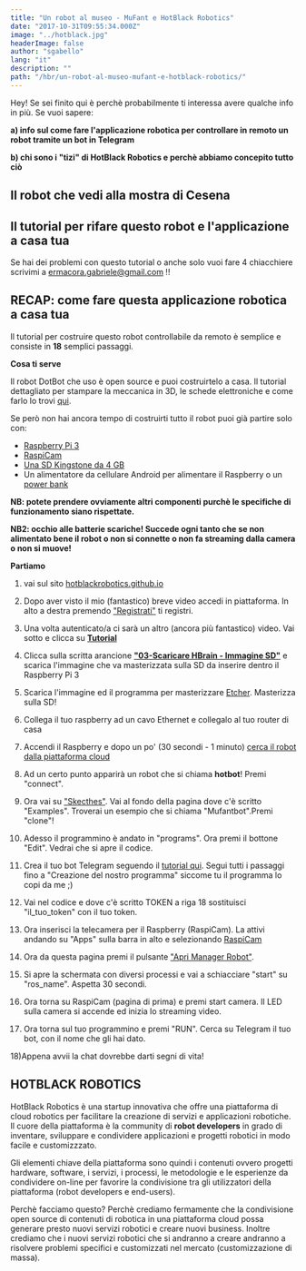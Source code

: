 ```yaml
---
title: "Un robot al museo - MuFant e HotBlack Robotics"
date: "2017-10-31T09:55:34.000Z"
image: "../hotblack.jpg"
headerImage: false
author: "sgabello"
lang: "it"
description: ""
path: "/hbr/un-robot-al-museo-mufant-e-hotblack-robotics/"
---
```


Hey! Se sei finito qui è perchè probabilmente ti interessa avere qualche info in più. Se vuoi sapere:

**a) info sul come fare l'applicazione robotica per controllare in remoto un robot tramite un bot in Telegram**

**b) chi sono i "tizi" di HotBlack Robotics e perchè abbiamo concepito tutto ciò**

## Il robot che vedi alla mostra di Cesena

<YouTube videoId="9lyAfzyFcQQ" />

## Il tutorial per rifare questo robot e l'applicazione a casa tua

Se hai dei problemi con questo tutorial o anche solo vuoi fare 4 chiacchiere scrivimi a ermacora.gabriele@gmail.com !!

<YouTube videoId="E9NX3vx4WSw" />

## RECAP: come fare questa applicazione robotica a casa tua

Il tutorial per costruire questo robot controllabile da remoto è semplice e consiste in **18** semplici passaggi.

**Cosa ti serve**

Il robot DotBot che uso è open source e puoi costruirtelo a casa. Il tutorial dettagliato per stampare la meccanica in 3D, le schede elettroniche e come farlo lo trovi [qui](http://hotblackrobotics.github.io/blog/posts/2017-02-08-dotbot-tutorial-hardware).

Se però non hai ancora tempo di costruirti tutto il robot puoi già partire solo con:

- [Raspberry Pi 3](https://www.raspberrypi.org/products/raspberry-pi-3-model-b/)
- [RaspiCam](https://www.raspberrypi.org/products/camera-module-v2/)
- [Una SD Kingstone da 4 GB](https://www.amazon.it/Kingston-SDC4-4GB-MicroSDHC-Adattatore/dp/B000VX6XL6)
- Un alimentatore da cellulare Android per alimentare il Raspberry o un [power bank](https://www.amazon.it/RAVPower-Caricabatterie-Tecnologia-Universale-Smartphone/dp/B00YA01MC6/ref=sr_1_13?ie=UTF8&qid=1509721259&sr=8-13&keywords=ravpower+power+bank)

**NB: potete prendere ovviamente altri componenti purchè le specifiche di funzionamento siano rispettate.**

**NB2: occhio alle batterie scariche! Succede ogni tanto che se non alimentato bene il robot o non si connette o non fa streaming dalla camera o non si muove!**

**Partiamo**

1. vai sul sito [hotblackrobotics.github.io](http://hotblackrobotics.github.io/)

2. Dopo aver visto il mio (fantastico) breve video accedi in piattaforma. In alto a destra premendo ["Registrati"](http://hotblackrobotics.github.io/register) ti registri.

3. Una volta autenticato/a ci sarà un altro (ancora più fantastico) video. Vai sotto e clicca su [**Tutorial**](http://hotblackrobotics.github.io/blog/posts/supporto-tecnico)

4. Clicca sulla scritta arancione **["03-Scaricare HBrain - Immagine SD"](http://hotblackrobotics.github.io/blog/posts/2017-03-24-immagine-sd-per-la-cloud-e-configurazione)** e scarica l'immagine che va masterizzata sulla SD da inserire dentro il Raspberry Pi 3

5. Scarica l'immagine ed il programma per masterizzare [Etcher](https://etcher.io/). Masterizza sulla SD!

6. Collega il tuo raspberry ad un cavo Ethernet e collegalo al tuo router di casa

7. Accendi il Raspberry e dopo un po' (30 secondi - 1 minuto) [cerca il robot dalla piattaforma cloud](http://hotblackrobotics.github.io/cloud/index)

8. Ad un certo punto apparirà un robot che si chiama **hotbot**! Premi "connect".

9. Ora vai su ["Skecthes"](http://hotblackrobotics.github.io/cloud/sketch/). Vai al fondo della pagina dove c'è scritto "Examples". Troverai un esempio che si chiama "Mufantbot".Premi "clone"!

10. Adesso il programmino è andato in "programs". Ora premi il bottone "Edit". Vedrai che si apre il codice.

11. Crea il tuo bot Telegram seguendo il [tutorial qui](http://hotblackrobotics.github.io/blog/posts/2017-02-16-tutorial-sviluppiamo-un-bot-telegram-in-ros). Segui tutti i passaggi fino a "Creazione del nostro programma" siccome tu il programma lo copi da me ;)

12. Vai nel codice e dove c'è scritto TOKEN a riga 18 sostituisci "il_tuo_token" con il tuo token.

13. Ora inserisci la telecamera per il Raspberry (RaspiCam). La attivi andando su "Apps" sulla barra in alto e selezionando [RaspiCam](http://hotblackrobotics.github.io/cloud/webgui/camera)

14. Ora da questa pagina premi il pulsante ["Apri Manager Robot"](http://192.168.0.101:9001/).

15. Si apre la schermata con diversi processi e vai a schiacciare "start" su "ros_name". Aspetta 30 secondi.

16. Ora torna su RaspiCam (pagina di prima) e premi start camera. Il LED sulla camera si accende ed inizia lo streaming video.

17. Ora torna sul tuo programmino e premi "RUN". Cerca su Telegram il tuo bot, con il nome che gli hai dato.

18)Appena avvii la chat dovrebbe darti segni di vita!

## HOTBLACK ROBOTICS

HotBlack Robotics è una startup innovativa che offre una piattaforma di cloud robotics per facilitare la creazione di servizi e applicazioni robotiche. Il cuore della piattaforma è la community di **robot developers** in grado di inventare, sviluppare e condividere applicazioni e progetti robotici in modo facile e customizzzato.

Gli elementi chiave della piattaforma sono quindi i contenuti ovvero progetti hardware, software, i servizi, i processi, le metodologie e le esperienze da condividere on-line per favorire la condivisione tra gli utilizzatori della piattaforma (robot developers e end-users).

Perchè facciamo questo? Perchè crediamo fermamente che la condivisione open source di contenuti di robotica in una piattaforma cloud possa generare presto nuovi servizi robotici e creare nuovi business. Inoltre crediamo che i nuovi servizi robotici che si andranno a creare andranno a risolvere problemi specifici e customizzati nel mercato (customizzazione di massa).

